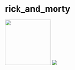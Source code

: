 # rick_and_morty

<img width=150 src='https://cdn.discordapp.com/attachments/826375565984137266/1179162391800455248/Screenshot_1701203880.png?ex=6578c78d&is=6566528d&hm=9f249c545515d76d0a2012605457a60d698237cbc7c57c0997fb79e4c556a882& , https://media.discordapp.net/attachments/826375565984137266/1179162393415270460/Screenshot_1701204237.png?ex=6578c78e&is=6566528e&hm=1117207a00a95699b5217bf5997bc4d05b6704df534510b6271aeec709ef814d&=&format=webp&quality=lossless&width=308&height=668'>
<img src='https://media.discordapp.net/attachments/826375565984137266/1179162392706437251/Screenshot_1701204199.png?ex=6578c78e&is=6566528e&hm=e800914b8cad9b347ef5bdd164351f9c017e7b5c9ff176a854ed038bd4c4ae02&=&format=webp&quality=lossless&width=308&height=668 , https://media.discordapp.net/attachments/826375565984137266/1179162394350592111/Screenshot_1701204274.png?ex=6578c78e&is=6566528e&hm=cff8f7e2e8488535548ef469ce76259f6e64de8c110ed8834597bd8bbe75cbb1&=&format=webp&quality=lossless&width=308&height=668'>
